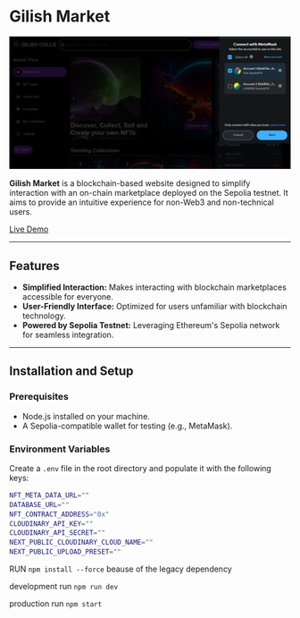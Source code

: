 # Gilish Market

![Gilish Market](./screenshots/web-image.PNG)

**Gilish Market** is a blockchain-based website designed to simplify interaction with an on-chain marketplace deployed on the Sepolia testnet. It aims to provide an intuitive experience for non-Web3 and non-technical users.  

[Live Demo](https://gilish-market.vercel.app/)

---

## Features

- **Simplified Interaction:** Makes interacting with blockchain marketplaces accessible for everyone.
- **User-Friendly Interface:** Optimized for users unfamiliar with blockchain technology.
- **Powered by Sepolia Testnet:** Leveraging Ethereum's Sepolia network for seamless integration.

---

## Installation and Setup

### Prerequisites
- Node.js installed on your machine.
- A Sepolia-compatible wallet for testing (e.g., MetaMask).

### Environment Variables
Create a `.env` file in the root directory and populate it with the following keys:

```bash
NFT_META_DATA_URL=""
DATABASE_URL=""
NFT_CONTRACT_ADDRESS="0x"
CLOUDINARY_API_KEY=""
CLOUDINARY_API_SECRET=""
NEXT_PUBLIC_CLOUDINARY_CLOUD_NAME=""
NEXT_PUBLIC_UPLOAD_PRESET=""

```


RUN `npm install --force` beause of the legacy dependency

development run `npm run dev`


production run `npm start`

